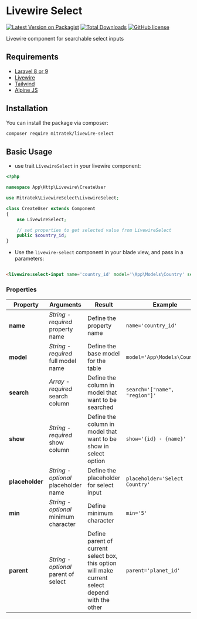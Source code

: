 # Livewire Select

[![Latest Version on Packagist](https://img.shields.io/packagist/v/mitratek/livewire-select.svg?style=for-the-badge)](https://packagist.org/packages/mitratek/livewire-select)
[![Total Downloads](https://img.shields.io/packagist/dt/mitratek/livewire-select.svg?style=for-the-badge)](https://packagist.org/packages/mitratek/livewire-select)
[![GitHub license](https://img.shields.io/github/license/mitratek/livewire-select?style=for-the-badge)](https://github.com/mitratek/livewire-select/blob/master/LICENSE)


Livewire component for searchable select inputs

## Requirements
- [Laravel 8 or 9](https://laravel.com/docs/9.x)
- [Livewire](https://laravel-livewire.com/)
- [Tailwind](https://tailwindcss.com/)
- [Alpine JS](https://github.com/alpinejs/alpine)

## Installation

You can install the package via composer:

```bash
composer require mitratek/livewire-select
```

## Basic Usage

- use trait ```LivewireSelect``` in your livewire component:
```php
<?php

namespace App\Http\Livewire\CreateUser

use Mitratek\LivewireSelect\LivewireSelect;

class CreateUser extends Component
{
    use LivewireSelect;

    // set properties to get selected value from LivewireSelect
    public $country_id;
}

```

- Use the ```livewire-select``` component in your blade view, and pass in a parameters:
```html

<livewire:select-input name='country_id' model='\App\Models\Country' search='["name", "region"]' show='{id} - {name}' placeholder='Choose country' />

```

### Properties
| Property | Arguments | Result | Example |
|----|----|------------------------------------------------------------------------------------------------------------------------------------------------|----|
|**name**|*String - required* property name| Define the property name                                                                                   | ```name='country_id'```|
|**model**|*String - required* full model name| Define the base model for the table                                                                                   | ```model='App\Models\Country'```|
|**search**|*Array - required* search column| Define the column in model that want to be searched                                                                                  | ```search='["name", "region"]'```|
|**show**|*String - required* show column| Define the column in model that want to be show in select option                                                                                  | ```show='{id} - {name}'```|
|**placeholder**|*String - optional* placeholder name| Define the placeholder for select input                                                                                   | ```placeholder='Select Country'```|
|**min**|*String - optional* minimum character| Define minimum character                                                                                   | ```min='5'```|
|**parent**|*String - optional* parent of select| Define parent of current select box, this option will make current select depend with the other                                                                                   | ```parent='planet_id'```|